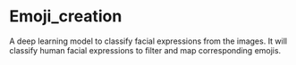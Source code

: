 # Emoji_creation
 A deep learning model to classify facial expressions from the images. It will classify human facial expressions to filter and map corresponding emojis.
